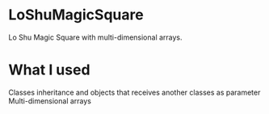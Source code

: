 # LoShuMagicSquare
Lo Shu Magic Square with multi-dimensional arrays.

# What I used
Classes inheritance and objects that receives another classes as parameter
Multi-dimensional arrays


